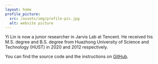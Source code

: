 ```yaml
---
layout: home
profile_picture:
  src: /assets/img/profile-pic.jpg
  alt: website picture
---
```


<p>
  <!-- Welcome! This site serves as an example for the Bay Jekyll theme. Bay is a very simple and minimal theme, directly inspired by Dan Grover's <a href="http://dangrover.com">website</a>. -->Yi Lin is now a junior researcher in Jarvis Lab at Tencent. He received his M.S. degree and B.S. degree from Huazhong University of Science and Technology (HUST) in 2020 and 2012 respectively. 
</p>

<p>
  You can find the source code and the instructions on <a href="https://github.com/eliottvincent/bay">GitHub</a>.
</p>
